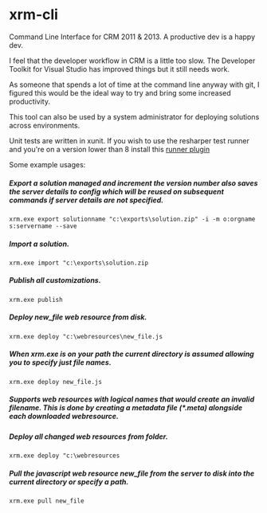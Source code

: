 xrm-cli
=======

Command Line Interface for CRM 2011 & 2013.  A productive dev is a happy dev.

I feel that the developer workflow in CRM is a little too slow.  The Developer Toolkit for Visual Studio has improved things but it still needs work.

As someone that spends a lot of time at the command line anyway with git, I figured this would be the ideal way to try and bring some increased productivity.

This tool can also be used by a system administrator for deploying solutions across environments.

Unit tests are written in xunit.  If you wish to use the resharper test runner and you're on a version lower than 8 install this [runner plugin](http://xunitcontrib.codeplex.com/releases)

Some example usages:

##### Export a solution managed and increment the version number also saves the server details to config which will be reused on subsequent commands if server details are not specified.
`xrm.exe export solutionname "c:\exports\solution.zip" -i -m o:orgname s:servername --save`

##### Import a solution.
`xrm.exe import "c:\exports\solution.zip`

##### Publish all customizations.
`xrm.exe publish`

##### Deploy new_file web resource from disk.
`xrm.exe deploy "c:\webresources\new_file.js`

##### When xrm.exe is on your path the current directory is assumed allowing you to specify just file names.
`xrm.exe deploy new_file.js`

##### Supports web resources with logical names that would create an invalid filename.  This is done by creating a metadata file (*.meta) alongside each downloaded webresource.

##### Deploy all changed web resources from folder.
`xrm.exe deploy "c:\webresources`

##### Pull the javascript web resource new_file from the server to disk into the current directory or specify a path.
`xrm.exe pull new_file`
